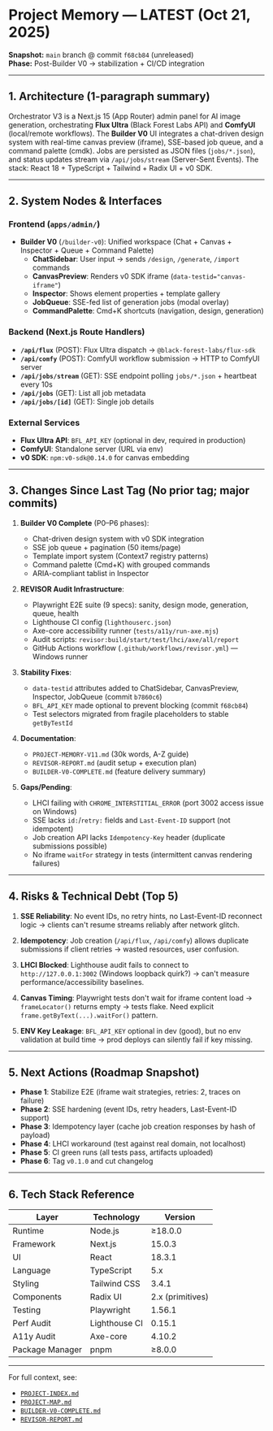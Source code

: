 # Project Memory — LATEST (Oct 21, 2025)

**Snapshot:** `main` branch @ commit `f68cb84` (unreleased)  
**Phase:** Post-Builder V0 → stabilization + CI/CD integration

---

## 1. Architecture (1-paragraph summary)

Orchestrator V3 is a Next.js 15 (App Router) admin panel for AI image generation, orchestrating **Flux Ultra** (Black Forest Labs API) and **ComfyUI** (local/remote workflows). The **Builder V0** UI integrates a chat-driven design system with real-time canvas preview (iframe), SSE-based job queue, and a command palette (cmdk). Jobs are persisted as JSON files (`jobs/*.json`), and status updates stream via `/api/jobs/stream` (Server-Sent Events). The stack: React 18 + TypeScript + Tailwind + Radix UI + v0 SDK.

---

## 2. System Nodes & Interfaces

### Frontend (`apps/admin/`)
- **Builder V0** (`/builder-v0`): Unified workspace (Chat + Canvas + Inspector + Queue + Command Palette)
  - **ChatSidebar**: User input → sends `/design`, `/generate`, `/import` commands
  - **CanvasPreview**: Renders v0 SDK iframe (`data-testid="canvas-iframe"`)
  - **Inspector**: Shows element properties + template gallery
  - **JobQueue**: SSE-fed list of generation jobs (modal overlay)
  - **CommandPalette**: Cmd+K shortcuts (navigation, design, generation)

### Backend (Next.js Route Handlers)
- **`/api/flux`** (POST): Flux Ultra dispatch → `@black-forest-labs/flux-sdk`
- **`/api/comfy`** (POST): ComfyUI workflow submission → HTTP to ComfyUI server
- **`/api/jobs/stream`** (GET): SSE endpoint polling `jobs/*.json` + heartbeat every 10s
- **`/api/jobs`** (GET): List all job metadata
- **`/api/jobs/[id]`** (GET): Single job details

### External Services
- **Flux Ultra API**: `BFL_API_KEY` (optional in dev, required in production)
- **ComfyUI**: Standalone server (URL via env)
- **v0 SDK**: `npm:v0-sdk@0.14.0` for canvas embedding

---

## 3. Changes Since Last Tag (No prior tag; major commits)

1. **Builder V0 Complete** (P0–P6 phases):
   - Chat-driven design system with v0 SDK integration
   - SSE job queue + pagination (50 items/page)
   - Template import system (Context7 registry patterns)
   - Command palette (Cmd+K) with grouped commands
   - ARIA-compliant tablist in Inspector

2. **REVISOR Audit Infrastructure**:
   - Playwright E2E suite (9 specs): sanity, design mode, generation, queue, health
   - Lighthouse CI config (`lighthouserc.json`)
   - Axe-core accessibility runner (`tests/a11y/run-axe.mjs`)
   - Audit scripts: `revisor:build/start/test/lhci/axe/all/report`
   - GitHub Actions workflow (`.github/workflows/revisor.yml`) — Windows runner

3. **Stability Fixes**:
   - `data-testid` attributes added to ChatSidebar, CanvasPreview, Inspector, JobQueue (commit `b7860c6`)
   - `BFL_API_KEY` made optional to prevent blocking (commit `f68cb84`)
   - Test selectors migrated from fragile placeholders to stable `getByTestId`

4. **Documentation**:
   - `PROJECT-MEMORY-V11.md` (30k words, A-Z guide)
   - `REVISOR-REPORT.md` (audit setup + execution plan)
   - `BUILDER-V0-COMPLETE.md` (feature delivery summary)

5. **Gaps/Pending**:
   - LHCI failing with `CHROME_INTERSTITIAL_ERROR` (port 3002 access issue on Windows)
   - SSE lacks `id:`/`retry:` fields and `Last-Event-ID` support (not idempotent)
   - Job creation API lacks `Idempotency-Key` header (duplicate submissions possible)
   - No iframe `waitFor` strategy in tests (intermittent canvas rendering failures)

---

## 4. Risks & Technical Debt (Top 5)

1. **SSE Reliability**: No event IDs, no retry hints, no Last-Event-ID reconnect logic → clients can't resume streams reliably after network glitch.

2. **Idempotency**: Job creation (`/api/flux`, `/api/comfy`) allows duplicate submissions if client retries → wasted resources, user confusion.

3. **LHCI Blocked**: Lighthouse audit fails to connect to `http://127.0.0.1:3002` (Windows loopback quirk?) → can't measure performance/accessibility baselines.

4. **Canvas Timing**: Playwright tests don't wait for iframe content load → `frameLocator()` returns empty → tests flake. Need explicit `frame.getByText(...).waitFor()` pattern.

5. **ENV Key Leakage**: `BFL_API_KEY` optional in dev (good), but no env validation at build time → prod deploys can silently fail if key missing.

---

## 5. Next Actions (Roadmap Snapshot)

- **Phase 1**: Stabilize E2E (iframe wait strategies, retries: 2, traces on failure)
- **Phase 2**: SSE hardening (event IDs, retry headers, Last-Event-ID support)
- **Phase 3**: Idempotency layer (cache job creation responses by hash of payload)
- **Phase 4**: LHCI workaround (test against real domain, not localhost)
- **Phase 5**: CI green runs (all tests pass, artifacts uploaded)
- **Phase 6**: Tag `v0.1.0` and cut changelog

---

## 6. Tech Stack Reference

| Layer | Technology | Version |
|-------|-----------|---------|
| Runtime | Node.js | ≥18.0.0 |
| Framework | Next.js | 15.0.3 |
| UI | React | 18.3.1 |
| Language | TypeScript | 5.x |
| Styling | Tailwind CSS | 3.4.1 |
| Components | Radix UI | 2.x (primitives) |
| Testing | Playwright | 1.56.1 |
| Perf Audit | Lighthouse CI | 0.15.1 |
| A11y Audit | Axe-core | 4.10.2 |
| Package Manager | pnpm | ≥8.0.0 |

---

For full context, see:
- [`PROJECT-INDEX.md`](../PROJECT-INDEX.md)
- [`PROJECT-MAP.md`](../PROJECT-MAP.md)
- [`BUILDER-V0-COMPLETE.md`](../BUILDER-V0-COMPLETE.md)
- [`REVISOR-REPORT.md`](../REVISOR-REPORT.md)
